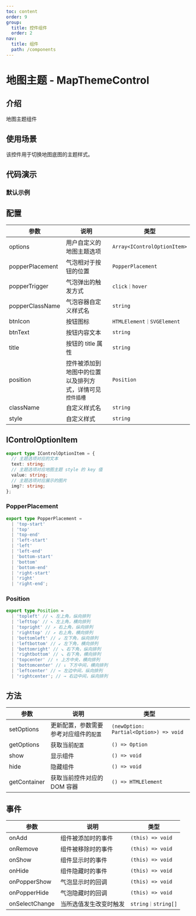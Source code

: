 ```yaml
---
toc: content
order: 9
group:
  title: 控件组件
  order: 2
nav:
  title: 组件
  path: /components
---
```


# 地图主题 - MapThemeControl

## 介绍

地图主题组件

## 使用场景

该控件用于切换地图底图的主题样式。

## 代码演示

### 默认示例

<code src="./demos/default.tsx" defaultShowCode compact></code>

## 配置

| 参数            | 说明                                                      | 类型                        |
| --------------- | --------------------------------------------------------- | --------------------------- |
| options         | 用户自定义的地图主题选项                                  | `Array<IControlOptionItem>` |
| popperPlacement | 气泡相对于按钮的位置                                      | `PopperPlacement`           |
| popperTrigger   | 气泡弹出的触发方式                                        | `click｜hover`              |
| popperClassName | 气泡容器自定义样式名                                      | `string`                    |
| btnIcon         | 按钮图标                                                  | `HTMLElement｜SVGElement`   |
| btnText         | 按钮内容文本                                              | `string`                    |
| title           | 按钮的 title 属性                                         | `string`                    |
| position        | 控件被添加到地图中的位置以及排列方式，详情可见 `控件插槽` | `Position`                  |
| className       | 自定义样式名                                              | `string`                    |
| style           | 自定义样式                                                | `string`                    |

## IControlOptionItem

```ts
export type IControlOptionItem = {
  // 主题选项对应的文本
  text: string;
  // 主题选项对应地图主题 style 的 key 值
  value: string;
  // 主题选项对应展示的图片
  img?: string;
};
```

### PopperPlacement

```ts
export type PopperPlacement =
  | 'top-start'
  | 'top'
  | 'top-end'
  | 'left-start'
  | 'left'
  | 'left-end'
  | 'bottom-start'
  | 'bottom'
  | 'bottom-end'
  | 'right-start'
  | 'right'
  | 'right-end';
```

### Position

```ts
export type Position =
  | 'topleft' // ↖ 左上角，纵向排列
  | 'lefttop' // ↖ 左上角，横向排列
  | 'topright' // ↗ 右上角，纵向排列
  | 'righttop' // ↗ 右上角，横向排列
  | 'bottomleft' // ↙ 左下角，纵向排列
  | 'leftbottom' // ↙ 左下角，横向排列
  | 'bottomright' // ↘ 右下角，纵向排列
  | 'rightbottom' // ↘ 右下角，横向排列
  | 'topcenter' // ↑ 上方中央，横向排列
  | 'bottomcenter' // ↓ 下方中间，横向排列
  | 'leftcenter' // ← 左边中间，纵向排列
  | 'rightcenter'; // → 右边中间，纵向排列
```

## 方法

| 参数         | 说明                                   | 类型                                   |
| ------------ | -------------------------------------- | -------------------------------------- |
| setOptions   | 更新配置，参数需要参考对应组件的`配置` | `(newOption: Partial<Option>) => void` |
| getOptions   | 获取当前`配置`                         | `() => Option`                         |
| show         | 显示组件                               | `() => void`                           |
| hide         | 隐藏组件                               | `() => void`                           |
| getContainer | 获取当前控件对应的 DOM 容器            | `() => HTMLElement`                    |

## 事件

| 参数           | 说明                   | 类型               |
| -------------- | ---------------------- | ------------------ |
| onAdd          | 组件被添加时的事件     | `(this) => void`   |
| onRemove       | 组件被移除时的事件     | `(this) => void`   |
| onShow         | 组件显示时的事件       | `(this) => void`   |
| onHide         | 组件隐藏时的事件       | `(this) => void`   |
| onPopperShow   | 气泡显示时的回调       | `(this) => void`   |
| onPopperHide   | 气泡隐藏时的回调       | `(this) => void`   |
| onSelectChange | 当所选值发生改变时触发 | `string｜string[]` |
